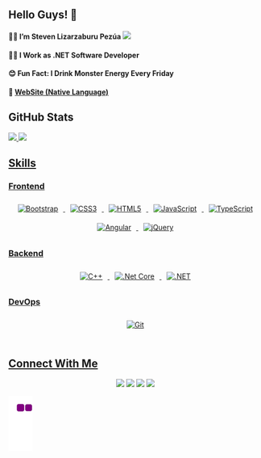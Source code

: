 ## Hello Guys! 👋

#### 🙎‍♂️ I’m Steven Lizarzaburu Pezúa <img height="20px" src="https://user-images.githubusercontent.com/89370556/156010551-ff090246-f738-4a04-b229-7385e6e3f457.png"/>

#### 👨‍💻 I Work as .NET Software Developer

#### 😊 Fun Fact: I Drink Monster Energy Every Friday

#### 👀 <a href="https://bit.ly/3vejbw6" target="_blank" >WebSite (Native Language)</a>

## GitHub Stats

<div align="left">
  <a href="https://github.com/stevenlizarzaburupezua">
  <img height="150em" src="https://github-readme-stats.vercel.app/api?username=stevenlizarzaburupezua&hide=contribs,prs"/>
  <img height="150em" src="https://github-readme-stats.vercel.app/api/top-langs/?username=stevenlizarzaburupezua&layout=compact"/>
</div>
 
## Skills
  
### Frontend  
<div align="center">  
<img style="margin: 10px" src="https://profilinator.rishav.dev/skills-assets/bootstrap-plain.svg" alt="Bootstrap" height="50" />  
<img style="margin: 10px" src="https://profilinator.rishav.dev/skills-assets/css3-original-wordmark.svg" alt="CSS3" height="50" />  
<img style="margin: 10px" src="https://profilinator.rishav.dev/skills-assets/html5-original-wordmark.svg" alt="HTML5" height="50" />  
<img style="margin: 10px" src="https://profilinator.rishav.dev/skills-assets/javascript-original.svg" alt="JavaScript" height="50" />  
<img style="margin: 10px" src="https://profilinator.rishav.dev/skills-assets/typescript-original.svg" alt="TypeScript" height="50" />  
<img style="margin: 10px" src="https://profilinator.rishav.dev/skills-assets/angularjs-original.svg" alt="Angular" height="50" />  
<img style="margin: 10px" src="https://profilinator.rishav.dev/skills-assets/jquery.png" alt="jQuery" height="50" />  
</div>

</td><td valign="top" width="33%">



### Backend  
<div align="center">  
<img style="margin: 10px" src="https://profilinator.rishav.dev/skills-assets/cplusplus-original.svg" alt="C++" height="50" />  
<img style="margin: 10px" src="https://profilinator.rishav.dev/skills-assets/dotnetcore.png" alt=".Net Core" height="50" />  
<img style="margin: 10px" src="https://profilinator.rishav.dev/skills-assets/dot-net-original-wordmark.svg" alt=".NET" height="50" />  
</div>

</td><td valign="top" width="33%">



### DevOps  
<div align="center">  
<img style="margin: 10px" src="https://profilinator.rishav.dev/skills-assets/git-scm-icon.svg" alt="Git" height="50" />  
</div>

</td></tr></table>  

<br/>  
 
 ## Connect With Me


<div align="center" > 
  
<a href="https://www.youtube.com/channel/UCcCrw26bci6jOU7p1FYoAew" target="_blank"><img src="https://img.shields.io/badge/YouTube-FF0000?style=for-the-badge&logo=youtube&logoColor=white" target="_blank"></a>
<a href="https://www.linkedin.com/in/stevenlizarzaburupezua/" target="_blank"><img src="https://img.shields.io/badge/-LinkedIn-%230077B5?style=for-the-badge&logo=linkedin&logoColor=white" target="_blank"></a> 
<a href="https://twitter.com/StevenLPezua" target="_blank"><img src="https://img.shields.io/badge/Twitter-1DA1F2?style=for-the-badge&logo=twitter&logoColor=white" target="_blank"></a> 
  <a href="https://www.instagram.com/steven_lizarzaburu_pezua/" target="_blank"><img src="https://img.shields.io/badge/Instagram-E4405F?style=for-the-badge&logo=instagram&logoColor=white" target="_blank"></a> 
 
</div>

**![snake gif](https://github.com/stevenlizarzaburupezua/stevenlizarzaburupezua/blob/output/github-contribution-grid-snake.gif)**
